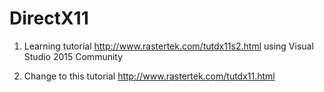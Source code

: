 # DirectX11
1) Learning tutorial http://www.rastertek.com/tutdx11s2.html
using Visual Studio 2015 Community

2) Change to this tutorial http://www.rastertek.com/tutdx11.html

